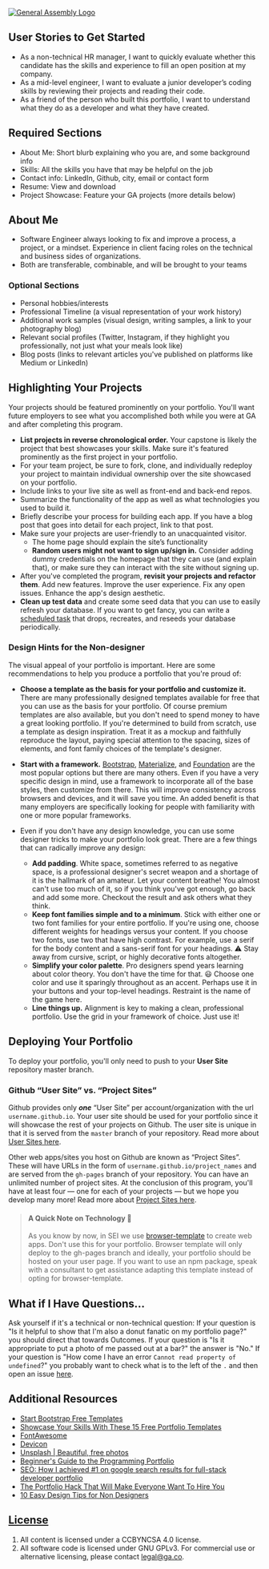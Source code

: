[![General Assembly Logo](https://camo.githubusercontent.com/1a91b05b8f4d44b5bbfb83abac2b0996d8e26c92/687474703a2f2f692e696d6775722e636f6d2f6b6538555354712e706e67)](https://generalassemb.ly/education/web-development-immersive)


## User Stories to Get Started

- As a non-technical HR manager, I want to quickly evaluate whether this candidate has the skills and experience to fill an open position at my company.
- As a mid-level engineer, I want to evaluate a junior developer’s coding skills by reviewing their projects and reading their code.
- As a friend of the person who built this portfolio, I want to understand what they do as a developer and what they have created.

## Required Sections

- About Me: Short blurb explaining who you are, and some background info
- Skills: All the skills you have that may be helpful on the job
- Contact info: LinkedIn, Github, city, email or contact form
- Resume: View and download
- Project Showcase: Feature your GA projects (more details below)

## About Me
- Software Engineer always looking to fix and improve a process, a project, or a mindset. Experience in client facing roles on the technical and business sides of organizations. 
- Both are transferable, combinable, and will be brought to your teams

### Optional Sections

- Personal hobbies/interests
- Professional Timeline (a visual representation of your work history)
- Additional work samples (visual design, writing samples, a link to your photography blog)
- Relevant social profiles (Twitter, Instagram, if they highlight you professionally, not just what your meals look like)
- Blog posts (links to relevant articles you've published on platforms like Medium or LinkedIn)

## Highlighting Your Projects

Your projects should be featured prominently on your portfolio.  You'll want future employers to see what you accomplished both while you were at GA and after completing this program.

- **List projects in reverse chronological order.**  Your capstone is likely the project that best showcases your skills.  Make sure it's featured prominently as the first project in your portfolio.
- For your team project, be sure to fork, clone, and individually redeploy your project to maintain individual ownership over the site showcased on your portfolio.
- Include links to your live site as well as front-end and back-end repos.
- Summarize the functionality of the app as well as what technologies you used to build it.
- Briefly describe your process for building each app. If you have a blog post that goes into detail for each project, link to that post.
- Make sure your projects are user-friendly to an unacquainted visitor.
  - The home page should explain the site’s functionality
  - **Random users might not want to sign up/sign in.** Consider adding dummy credentials on the homepage that they can use (and explain that), or make sure they can interact with the site without signing up.
- After you've completed the program, **revisit your projects and refactor them**.  Add new features.  Improve the user experience.  Fix any open issues.  Enhance the app's design aesthetic.
- **Clean up test data** and create some seed data that you can use to easily refresh your database.  If you want to get fancy, you can write a [scheduled task](https://devcenter.heroku.com/articles/scheduler) that drops, recreates, and reseeds your database periodically.

### Design Hints for the Non-designer

The visual appeal of your portfolio is important.  Here are some recommendations to help you produce a portfolio that you're proud of:

- **Choose a template as the basis for your portfolio and customize it.**  There are many professionally designed templates available for free that you can use as the basis for your portfolio.  Of course premium templates are also available, but you don't need to spend money to have a great looking portfolio. If you're determined to build from scratch, use a template as design inspiration.  Treat it as a mockup and faithfully reproduce the layout, paying special attention to the spacing, sizes of elements, and font family choices of the template's designer.

- **Start with a framework.** [Bootstrap](http://getbootstrap.com/css/), [Materialize](http://materializecss.com/), and [Foundation](http://foundation.zurb.com) are the most popular options but there are many others.  Even if you have a very specific design in mind, use a framework to incorporate all of the base styles, then customize from there.  This will improve consistency across browsers and devices, and it will save you time. An added benefit is that many employers are specifically looking for people with familiarity with one or more popular frameworks.

- Even if you don't have any design knowledge, you can use some designer tricks to make your portfolio look great.  There are a few things that can radically improve any design:

  - **Add padding**.  White space, sometimes referred to as negative space, is a professional designer's secret weapon and a shortage of it is the hallmark of an amateur.  Let your content breathe!  You almost can't use too much of it, so if you think you've got enough, go back and add some more.  Checkout the result and ask others what they think.
  - **Keep font families simple and to a minimum**. Stick with either one or two font families for your entire portfolio. If you're using one, choose different weights for headings versus your content. If you choose two fonts, use two that have high contrast.  For example, use a serif for the body content and a sans-serif font for your headings.  :warning: Stay away from cursive, script, or highly decorative fonts altogether.
  - **Simplify your color palette**.  Pro designers spend years learning about color theory.  You don't have the time for that. :smiley: Choose one color and use it sparingly throughout as an accent.  Perhaps use it in your buttons and your top-level headings.  Restraint is the name of the game here.
  - **Line things up.**  Alignment is key to making a clean, professional portfolio.  Use the grid in your framework of choice.  Just use it!

## Deploying Your Portfolio

To deploy your portfolio, you'll only need to push to your **User Site** repository master branch.

### Github “User Site” vs. “Project Sites”

Github provides only ***one*** “User Site” per account/organization with the url `username.github.io`. Your user site should be used for your portfolio since it will showcase the rest of your projects on Github. The user site is unique in that it is served from the `master` branch of your repository. Read more about [User Sites here](https://help.github.com/articles/user-organization-and-project-pages/#project-pages).

Other web apps/sites you host on Github are known as “Project Sites”. These will have URLs in the form of `username.github.io/project_names` and are served from the `gh-pages` branch of your repository. You can have an unlimited number of project sites.  At the conclusion of this program, you'll have at least four —  one for each of your projects — but we hope you develop many more!  Read more about [Project Sites here](https://help.github.com/articles/user-organization-and-project-pages/#user--organization-pages).

> #### A Quick Note on Technology :triangular_flag_on_post:
> As you know by now, in SEI we use [browser-template](https://git.generalassemb.ly/ga-wdi-boston/browser-template) to create
web apps.  Don't use this for your portfolio.  Browser template will only deploy to the gh-pages branch and ideally, your portfolio should be hosted on your user page.  If you want to use an npm package, speak with a consultant to get assistance adapting this template instead of opting for browser-template.

## What if I Have Questions...

Ask yourself if it's a technical or non-technical question: If your question is "Is it helpful to show that I'm
also a donut fanatic on my portfolio page?" you should direct that towards
Outcomes. If your question is "Is it appropriate to put a photo of me passed out
 at a bar?" the answer is "No." If your question is "How come I have an error `Cannot read property of
 undefined`?" you probably want to check what is to the left of the `.` and then
 open an issue [here](https://git.generalassemb.ly/ga-wdi-boston/portfolio-template/issues).

## Additional Resources

- [Start Bootstrap Free Templates](https://startbootstrap.com/themes/portfolio-resume/)
- [Showcase Your Skills With These 15 Free Portfolio Templates](https://skillcrush.com/2016/09/06/free-portfolio-templates/)
- [FontAwesome](https://fontawesome.com/)
- [Devicon](https://konpa.github.io/devicon/)
- [Unsplash | Beautiful, free photos](https://unsplash.com/)
- [Beginner's Guide to the Programming Portfolio](https://leerob.io/blog/beginners-guide-to-the-programming-portfolio)
- [SEO: How I achieved #1 on google search results for full-stack developer portfolio](https://caferati.me/labs/seo-part-one-google-search-for-full-stack-developer-portfolio)
- [The Portfolio Hack That Will Make Everyone Want To Hire You](https://www.freecodecamp.org/news/the-portfolio-hack-that-will-make-everyone-want-to-hire-you-58079cfed0b/)
- [10 Easy Design Tips for Non Designers](https://medium.com/makeamark/10-easy-design-tips-for-non-designers-b83405e49179)

## [License](LICENSE)

1. All content is licensed under a CC­BY­NC­SA 4.0 license.
1. All software code is licensed under GNU GPLv3. For commercial use or
    alternative licensing, please contact legal@ga.co.

